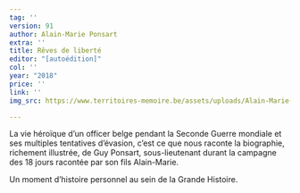 ```yaml
---
tag: ''
version: 91
author: Alain-Marie Ponsart
extra: ''
title: Rêves de liberté
editor: "[autoédition]"
col: ''
year: "2018"
price: ''
link: ''
img_src: https://www.territoires-memoire.be/assets/uploads/Alain-Marie-Ponsart-Rêves-de-liberté.jpg

---
```

La vie héroïque d’un officer belge pendant la Seconde Guerre mondiale et ses multiples tentatives d’évasion, c’est ce que nous raconte la biographie, richement illustrée, de Guy Ponsart, sous-lieutenant durant la campagne des 18 jours racontée par son fils Alain-Marie.

Un moment d’histoire personnel au sein de la Grande Histoire.
